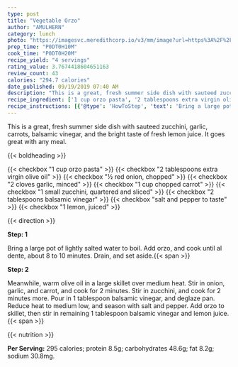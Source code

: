 ```yaml
---
type: post
title: "Vegetable Orzo"
author: "AMULHERN"
category: lunch
photo: "https://imagesvc.meredithcorp.io/v3/mm/image?url=https%3A%2F%2Fimages.media-allrecipes.com%2Fuserphotos%2F6912345.jpg"
prep_time: "P0DT0H10M"
cook_time: "P0DT0H20M"
recipe_yield: "4 servings"
rating_value: 3.7674418604651163
review_count: 43
calories: "294.7 calories"
date_published: 09/19/2019 07:40 AM
description: "This is a great, fresh summer side dish with sauteed zucchini, garlic, carrots, balsamic vinegar, and the bright taste of fresh lemon juice. It goes great with any meal."
recipe_ingredient: ['1 cup orzo pasta', '2 tablespoons extra virgin olive oil', '½ red onion, chopped', '2 cloves garlic, minced', '1 cup chopped carrot', '1 small zucchini, quartered and sliced', '2 tablespoons balsamic vinegar', 'salt and pepper to taste', '1 lemon, juiced']
recipe_instructions: [{'@type': 'HowToStep', 'text': 'Bring a large pot of lightly salted water to boil. Add orzo, and cook until al dente, about 8 to 10 minutes. Drain, and set aside.\n'}, {'@type': 'HowToStep', 'text': 'Meanwhile, warm olive oil in a large skillet over medium heat. Stir in onion, garlic, and carrot, and cook for 2 minutes. Stir in zucchini, and cook for 2 minutes more. Pour in 1 tablespoon balsamic vinegar, and deglaze pan. Reduce heat to medium low, and season with salt and pepper. Add orzo to skillet,  then stir in remaining 1 tablespoon balsamic vinegar and lemon juice.\n'}]
---
```


This is a great, fresh summer side dish with sauteed zucchini, garlic, carrots, balsamic vinegar, and the bright taste of fresh lemon juice. It goes great with any meal. 

{{< boldheading >}}

{{< checkbox "1 cup orzo pasta" >}}
{{< checkbox "2 tablespoons extra virgin olive oil" >}}
{{< checkbox "½  red onion, chopped" >}}
{{< checkbox "2 cloves garlic, minced" >}}
{{< checkbox "1 cup chopped carrot" >}}
{{< checkbox "1 small zucchini, quartered and sliced" >}}
{{< checkbox "2 tablespoons balsamic vinegar" >}}
{{< checkbox "salt and pepper to taste" >}}
{{< checkbox "1  lemon, juiced" >}}


{{< direction >}}

**Step: 1**

Bring a large pot of lightly salted water to boil. Add orzo, and cook until al dente, about 8 to 10 minutes. Drain, and set aside.{{< span >}}

**Step: 2**

Meanwhile, warm olive oil in a large skillet over medium heat. Stir in onion, garlic, and carrot, and cook for 2 minutes. Stir in zucchini, and cook for 2 minutes more. Pour in 1 tablespoon balsamic vinegar, and deglaze pan. Reduce heat to medium low, and season with salt and pepper. Add orzo to skillet,  then stir in remaining 1 tablespoon balsamic vinegar and lemon juice.{{< span >}}

{{< nutrition >}}

**Per Serving:** 295 calories; protein 8.5g; carbohydrates 48.6g; fat 8.2g; sodium 30.8mg.